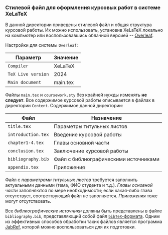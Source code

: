 ### Стилевой файл для оформления курсовых работ в системе XeLaTeX

В данной директории приведены стилевой файл и общая структура курсовой работы. Их можно использовать, установив XeLaTeX локально на компьютер или воспользовавшись облачной версией -- [Overleaf](https://www.overleaf.com/).

Настройки для системы `Overleaf`:

| Параметр            |   Значение  |
|---------------------|-------------|
| `Compiler`            |   XeLaTeX   |
| `TeX Live version`    |   2024      |
| `Main document`       |   main.tex  |

Файлы `main.tex` и `coursework.sty` без крайней нужды изменять **не следует**. Все содержимое курсовой работы описывается в файлах в директории `Content`. Содержимое данной директории:

| Файл                |   Назначение                              |
|---------------------|-------------------------------------------|
| `title.tex`         |   Параметры титульных листов              |
| `introduction.tex`  |   Введение курсовой работы                |
| `chapter1-4.tex`    |   Главы основной части                    |
| `conclusion.tex`    |   Заключение курсовой работы              |
| `bibliography.bib`  |   Файл с библиографическими источниками   |
| `appendix.tex`      |   Приложения                              |

Файл с *параметрами титульных листов* требуется заполнить актуальными данными (тема, ФИО студента и т.д.). *Главы основной части* заполняются по мере необходимости; если какая-либо глава отсутствует, соответтвующий файл не заполняется. *Приложения* тоже могут отсутствовать.

Все *библиографические источники* должны быть представлены в файле `bibliography.bib`, представляющий собой файл [`bibTeX`-формата](https://www.bibtex.org/Format/). Одним из эффективных способов обработки таких файлов является программа [JabRef](https://www.jabref.org/), которой можно воспользоваться для их подготовки.